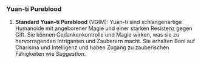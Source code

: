 
### **Yuan-ti Pureblood**

1. **Standard Yuan-ti Pureblood** (VGtM): Yuan-ti sind schlangenartige Humanoide mit angeborener Magie und einer starken Resistenz gegen Gift. Sie können Gedankenkontrolle und Magie wirken, was sie zu hervorragenden Intriganten und Zauberern macht. Sie erhalten Boni auf Charisma und Intelligenz und haben Zugang zu zauberischen Fähigkeiten wie _Suggestion_.
